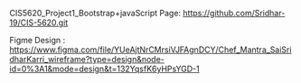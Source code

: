 CIS5620_Project1_Bootstrap+javaScript Page: https://github.com/Sridhar-19/CIS-5620.git

Figme Design : https://www.figma.com/file/YUeAjtNrCMrsiVJFAgnDCY/Chef_Mantra_SaiSridharKarri_wireframe?type=design&node-id=0%3A1&mode=design&t=132YqsfK6yHPsYGD-1 
